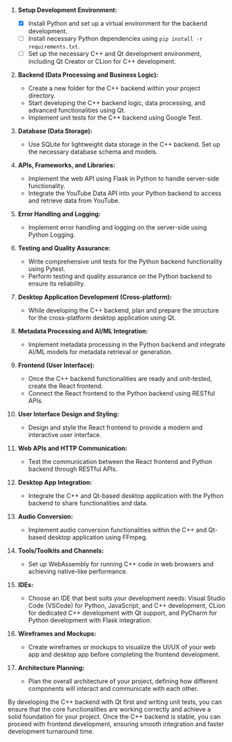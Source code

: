 1. **Setup Development Environment:**
   - [x] Install Python and set up a virtual environment for the backend development.
   - [ ] Install necessary Python dependencies using `pip install -r requirements.txt`.
   - [ ] Set up the necessary C++ and Qt development environment, including Qt Creator or CLion for C++ development.

2. **Backend (Data Processing and Business Logic):**
   - Create a new folder for the C++ backend within your project directory.
   - Start developing the C++ backend logic, data processing, and advanced functionalities using Qt.
   - Implement unit tests for the C++ backend using Google Test.

3. **Database (Data Storage):**
   - Use SQLite for lightweight data storage in the C++ backend. Set up the necessary database schema and models.

4. **APIs, Frameworks, and Libraries:**
   - Implement the web API using Flask in Python to handle server-side functionality.
   - Integrate the YouTube Data API into your Python backend to access and retrieve data from YouTube.

5. **Error Handling and Logging:**
   - Implement error handling and logging on the server-side using Python Logging.

6. **Testing and Quality Assurance:**
   - Write comprehensive unit tests for the Python backend functionality using Pytest.
   - Perform testing and quality assurance on the Python backend to ensure its reliability.

7. **Desktop Application Development (Cross-platform):**
   - While developing the C++ backend, plan and prepare the structure for the cross-platform desktop application using Qt.

8. **Metadata Processing and AI/ML Integration:**
   - Implement metadata processing in the Python backend and integrate AI/ML models for metadata retrieval or generation.

9. **Frontend (User Interface):**
   - Once the C++ backend functionalities are ready and unit-tested, create the React frontend.
   - Connect the React frontend to the Python backend using RESTful APIs.

10. **User Interface Design and Styling:**
    - Design and style the React frontend to provide a modern and interactive user interface.

11. **Web APIs and HTTP Communication:**
    - Test the communication between the React frontend and Python backend through RESTful APIs.

12. **Desktop App Integration:**
    - Integrate the C++ and Qt-based desktop application with the Python backend to share functionalities and data.

13. **Audio Conversion:**
    - Implement audio conversion functionalities within the C++ and Qt-based desktop application using FFmpeg.

14. **Tools/Toolkits and Channels:**
    - Set up WebAssembly for running C++ code in web browsers and achieving native-like performance.

15. **IDEs:**
    - Choose an IDE that best suits your development needs: Visual Studio Code (VSCode) for Python, JavaScript, and C++ development, CLion for dedicated C++ development with Qt support, and PyCharm for Python development with Flask integration.

16. **Wireframes and Mockups:**
    - Create wireframes or mockups to visualize the UI/UX of your web app and desktop app before completing the frontend development.

17. **Architecture Planning:**
    - Plan the overall architecture of your project, defining how different components will interact and communicate with each other.

By developing the C++ backend with Qt first and writing unit tests, you can ensure that the core functionalities are working correctly and achieve a solid foundation for your project. Once the C++ backend is stable, you can proceed with frontend development, ensuring smooth integration and faster development turnaround time.
